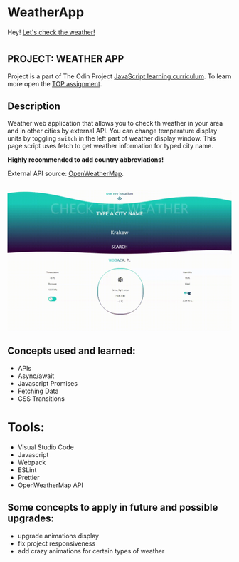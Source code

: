 # WeatherApp

Hey! [Let's check the weather!](https://wblachut.github.io/WeatherApp_TheOdinProject/)

#

## PROJECT: WEATHER APP

Project is a part of The Odin Project [JavaScript learning curriculum](https://www.theodinproject.com/courses/javascript). To learn more open the [TOP assignment](https://www.theodinproject.com/courses/javascript/lessons/weather-app).

## Description

Weather web application that allows you to check th weather in your area and in other cities by external API. You can change temperature display units by toggling `switch` in the left part of weather display window. This page script uses fetch to get weather information for typed city name.

 **Highly recommended to add country abbreviations!**

External API source: [OpenWeatherMap](https://openweathermap.org/current).
##

![](weatherApp.gif)

## Concepts used and learned:

- APIs
- Async/await
- Javascript Promises
- Fetching Data
- CSS Transitions

# Tools:

- Visual Studio Code
- Javascript
- Webpack
- ESLint
- Prettier
- OpenWeatherMap API

## Some concepts to apply in future and possible upgrades:

- upgrade animations display
- fix project responsiveness
- add crazy animations for certain types of weather
